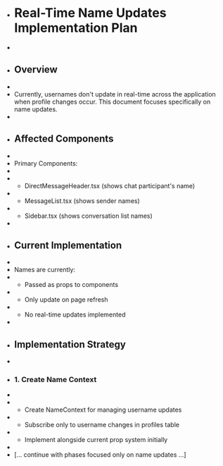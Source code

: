 - # Real-Time Name Updates Implementation Plan
-
- ## Overview
-
- Currently, usernames don't update in real-time across the application when profile changes occur. This document focuses specifically on name updates.
-
- ## Affected Components
-
- Primary Components:
-
- - DirectMessageHeader.tsx (shows chat participant's name)
- - MessageList.tsx (shows sender names)
- - Sidebar.tsx (shows conversation list names)
-
- ## Current Implementation
-
- Names are currently:
- - Passed as props to components
- - Only update on page refresh
- - No real-time updates implemented
-
- ## Implementation Strategy
-
- ### 1. Create Name Context
-
- - Create NameContext for managing username updates
- - Subscribe only to username changes in profiles table
- - Implement alongside current prop system initially
-
- [... continue with phases focused only on name updates ...]
